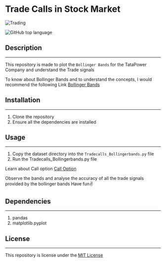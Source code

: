 # Trade Calls in Stock Market

![Trading](https://www.wealthwithin.com.au/public/img/trading-the-stock-market-for-profit.png)

![GitHub top language](https://img.shields.io/github/languages/top/Sumanmhalsank02/Trade-Calls-in-Stock-Market?style=plastic)


## Description
---
This repository is made to plot the `Bollinger Bands` for the TataPower Company and understand the Trade signals 

To know about Bollinger Bands and to understand the concepts, I would recommend the following Link
[Bollinger Bands](https://www.investopedia.com/terms/b/bollingerbands.asp)


## Installation
---
1. Clone the repository
2. Ensure all the dependencies are installed


## Usage
---
1. Copy the dataset directory into the `Tradecalls_Bollingerbands.py` file
2. Run the Tradecalls_Bollingerbands.py file

Learn about Call option [Call Option](https://www.investopedia.com/terms/c/calloption.asp#:~:text=Call%20options%20are%20financial%20contracts,is%20called%20the%20underlying%20asset.)


Observe the bands and analyse the accuracy of all the trade signals provided by the bollinger bands
Have fun✌

## Dependencies
---
1. pandas
2. matplotlib.pyplot


## License
---
This repository is license under the [MIT License]()
